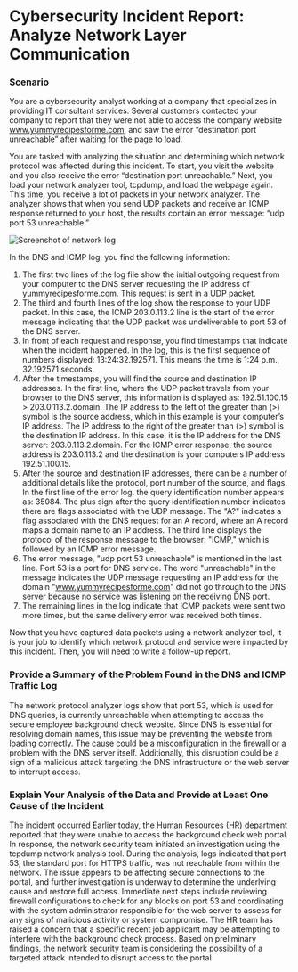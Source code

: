 # Cybersecurity Incident Report: Analyze Network Layer Communication

### Scenario

You are a cybersecurity analyst working at a company that specializes in providing IT consultant services. Several customers contacted your 
company to report that they were not able to access the company website www.yummyrecipesforme.com, and saw the error “destination port 
unreachable” after waiting for the page to load.

You are tasked with analyzing the situation and determining which network protocol was affected during this incident. To start, you visit the 
website and you also receive the error “destination port unreachable.” Next, you load your network analyzer tool, tcpdump, and load the webpage 
again. This time, you receive a lot of packets in your network analyzer. The analyzer shows that when you send UDP packets and receive an ICMP response 
returned to your host, the results contain an error message: “udp port 53 unreachable.”

 ![Screenshot of network log](https://github.com/leoskitot/images/blob/main/Capture.JPG)

In the DNS and ICMP log, you find the following information:

1.	The first two lines of the log file show the initial outgoing request from your computer to the DNS server requesting the IP address of yummyrecipesforme.com. This request is sent in a UDP packet.
2.	The third and fourth lines of the log show the response to your UDP packet. In this case, the ICMP 203.0.113.2 line is the start of the error message indicating that the UDP packet was undeliverable to port 53 of the DNS server.
3.	In front of each request and response, you find timestamps that indicate when the incident happened. In the log, this is the first sequence of numbers displayed: 13:24:32.192571. This means the time is 1:24 p.m., 32.192571 seconds.
4.	After the timestamps, you will find the source and destination IP addresses. In the first line, where the UDP packet travels from your browser to the DNS server, this information is displayed as: 192.51.100.15 > 203.0.113.2.domain. The IP address to the left of the greater than (>) symbol is the source address, which in this example is your computer’s IP address. The IP address to the right of the greater than (>) symbol is the destination IP address. In this case, it is the IP address for the DNS server: 203.0.113.2.domain. For the ICMP error response, the source address is 203.0.113.2 and the destination is your computers IP address 192.51.100.15.
5.	After the source and destination IP addresses, there can be a number of additional details like the protocol, port number of the source, and flags. In the first line of the error log, the query identification number appears as: 35084. The plus sign after the query identification number indicates there are flags associated with the UDP message. The "A?" indicates a flag associated with the DNS request for an A record, where an A record maps a domain name to an IP address. The third line displays the protocol of the response message to the browser: "ICMP," which is followed by an ICMP error message.
6.	The error message, "udp port 53 unreachable" is mentioned in the last line. Port 53 is a port for DNS service. The word "unreachable" in the message indicates the UDP message requesting an IP address for the domain "www.yummyrecipesforme.com" did not go through to the DNS server because no service was listening on the receiving DNS port.
7.	The remaining lines in the log indicate that ICMP packets were sent two more times, but the same delivery error was received both times. 


Now that you have captured data packets using a network analyzer tool, it is your job to identify which network protocol and service were 
impacted by this incident. Then, you will need to write a follow-up report.

### Provide a Summary of the Problem Found in the DNS and ICMP Traffic Log

The network protocol analyzer logs show that port 53, which is used for DNS queries, is currently unreachable when attempting to access the secure employee background check website. Since DNS is essential for resolving domain names, this issue may be preventing the website from loading correctly. The cause could be a misconfiguration in the firewall or a problem with the DNS server itself. Additionally, this disruption could be a sign of a malicious attack targeting the DNS infrastructure or the web server to interrupt access.

### Explain Your Analysis of the Data and Provide at Least One Cause of the Incident

The incident occurred Earlier today, the Human Resources (HR) department reported that they were unable to access the background check web portal. In response, the network security team initiated an investigation using the tcpdump network analysis tool. During the analysis, logs indicated that port 53, the standard port for HTTPS traffic, was not reachable from within the network.
The issue appears to be affecting secure connections to the portal, and further investigation is underway to determine the underlying cause and restore full access. Immediate next steps include reviewing firewall configurations to check for any blocks on port 53 and coordinating with the system administrator responsible for the web server to assess for any signs of malicious activity or system compromise.
The HR team has raised a concern that a specific recent job applicant may be attempting to interfere with the background check process. Based on preliminary findings, the network security team is considering the possibility of a targeted attack intended to disrupt access to the portal

